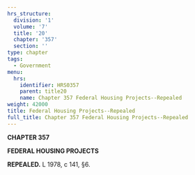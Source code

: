 ```yaml
---
hrs_structure:
  division: '1'
  volume: '7'
  title: '20'
  chapter: '357'
  section: ''
type: chapter
tags:
  - Government
menu:
  hrs:
    identifier: HRS0357
    parent: title20
    name: Chapter 357 Federal Housing Projects--Repealed
weight: 42000
title: Federal Housing Projects--Repealed
full_title: Chapter 357 Federal Housing Projects--Repealed
---
```

**CHAPTER 357**

**FEDERAL HOUSING PROJECTS**

**REPEALED.** L 1978, c 141, §6.